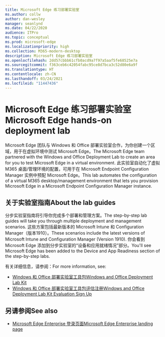 ```yaml
---
title: Microsoft Edge 练习部署实验室
ms.author: collw
author: dan-wesley
manager: seanlynd
ms.date: 04/22/2020
audience: ITPro
ms.topic: conceptual
ms.prod: microsoft-edge
ms.localizationpriority: high
ms.collection: M365-modern-desktop
description: Microsoft Edge 练习部署实验室
ms.openlocfilehash: 2dd57cbbb61cfb0acd9a7f97a5aaf5fe68525e7a
ms.sourcegitcommit: f363ceb6c42054fabc95ce8d7bca3c52d80e6a9f
ms.translationtype: HT
ms.contentlocale: zh-CN
ms.lasthandoff: 03/24/2021
ms.locfileid: "11447436"
---
```

# <a name="microsoft-edge-hands-on-deployment-lab"></a><span data-ttu-id="83344-103">Microsoft Edge 练习部署实验室</span><span class="sxs-lookup"><span data-stu-id="83344-103">Microsoft Edge hands-on deployment lab</span></span>

<span data-ttu-id="83344-104">Microsoft Edge 团队与 Windows 和 Office 部署实验室合作，为你创建一个区域，用于在虚拟环境中测试 Microsoft Edge。</span><span class="sxs-lookup"><span data-stu-id="83344-104">The Microsoft Edge team partnered with the Windows and Office Deployment Lab to create an area for you to test Microsoft Edge in a virtual environment.</span></span> <span data-ttu-id="83344-105">此实验室自动化了虚拟 M365 桌面/管理环境的配置，可用于在 Microsoft Endpoint Configuration Manager 实例中预配 Microsoft Edge。</span><span class="sxs-lookup"><span data-stu-id="83344-105">This lab automates the configuration of a virtual M365 desktop/management environment that lets you provision Microsoft Edge in a Microsoft Endpoint Configuration Manager instance.</span></span>

## <a name="about-the-lab-guides"></a><span data-ttu-id="83344-106">关于实验室指南</span><span class="sxs-lookup"><span data-stu-id="83344-106">About the lab guides</span></span>

<span data-ttu-id="83344-107">分步实验室指南将引导你完成多个部署和管理方案。</span><span class="sxs-lookup"><span data-stu-id="83344-107">The step-by-step lab guides will take you through multiple deployment and management scenarios.</span></span> <span data-ttu-id="83344-108">这些方案包括最新版本的 Microsoft Intune 和 Configuration Manager（版本1910）。</span><span class="sxs-lookup"><span data-stu-id="83344-108">These scenarios include the latest versions of Microsoft Intune and Configuration Manager (Version 1910).</span></span> <span data-ttu-id="83344-109">你会看到 Microsoft Edge 添加到分步实验室的“设备和应用就绪情况”部分。</span><span class="sxs-lookup"><span data-stu-id="83344-109">You'll see Microsoft Edge has been added to the Device and App Readiness section of the step-by-step labs.</span></span>

<span data-ttu-id="83344-110">有关详细信息，请参阅：</span><span class="sxs-lookup"><span data-stu-id="83344-110">For more information, see:</span></span>

- [<span data-ttu-id="83344-111">Windows 和 Office 部署实验室工具包</span><span class="sxs-lookup"><span data-stu-id="83344-111">Windows and Office Deployment Lab Kit</span></span>](/microsoft-365/enterprise/modern-desktop-deployment-and-management-lab?view=o365-worldwide)
- [<span data-ttu-id="83344-112">Windows 和 Office 部署实验室工具包评估注册</span><span class="sxs-lookup"><span data-stu-id="83344-112">Windows and Office Deployment Lab Kit Evaluation Sign Up</span></span>](https://www.microsoft.com/evalcenter/evaluate-lab-kit)

## <a name="see-also"></a><span data-ttu-id="83344-113">另请参阅</span><span class="sxs-lookup"><span data-stu-id="83344-113">See also</span></span>

- [<span data-ttu-id="83344-114">Microsoft Edge Enterprise 登录页面</span><span class="sxs-lookup"><span data-stu-id="83344-114">Microsoft Edge Enterprise landing page</span></span>](https://aka.ms/EdgeEnterprise)